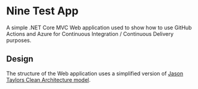 # Nine Test App
A simple .NET Core MVC Web application used to show how to use GitHub Actions and Azure for Continuous Integration / Continuous Delivery purposes.


## Design
The structure of the Web application uses a simplified version of [Jason Taylors Clean Architecture model](https://github.com/jasontaylordev/CleanArchitecture).
